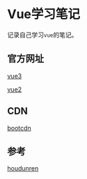 # Vue学习笔记

记录自己学习`vue`的笔记。

## 官方网址

[vue3](https://cn.vuejs.org/guide/introduction.html)

[vue2](https://v2.cn.vuejs.org/v2/guide/)

## CDN

[bootcdn](https://www.bootcdn.cn/vue/)

## 参考

[houdunren](https://doc.houdunren.com/%E7%B3%BB%E7%BB%9F%E8%AF%BE%E7%A8%8B/vue/1%20vue.html)
